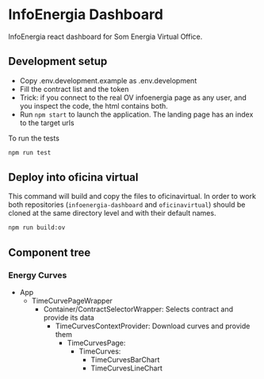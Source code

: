 # InfoEnergia Dashboard

InfoEnergia react dashboard for Som Energia Virtual Office.

## Development setup

<!-- prettier-ignore -->
- Copy .env.development.example as .env.development
- Fill the contract list and the token
- Trick: if you connect to the real OV infoenergia page as any user, and you inspect the code, the html contains both.
- Run `npm start` to launch the application. The landing page has an index to the target urls

To run the tests

```bash
npm run test
```

## Deploy into oficina virtual

This command will build and copy the files to oficinavirtual.
In order to work both repositories (`infoenergia-dashboard` and `oficinavirtual`)
should be cloned at the same directory level and with their default names.

```bash
npm run build:ov
```

## Component tree

### Energy Curves

<!-- prettier-ignore -->
- App
    - TimeCurvePageWrapper
        - Container/ContractSelectorWrapper: Selects contract and provide its data
            - TimeCurvesContextProvider: Download curves and provide them
                - TimeCurvesPage:
                    - TimeCurves:
                        - TimeCurvesBarChart
                        - TimeCurvesLineChart
